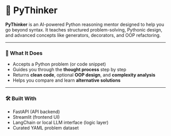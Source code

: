 # 🧠 PyThinker

**PyThinker** is an AI-powered Python reasoning mentor designed to help you go beyond syntax. It teaches structured problem-solving, Pythonic design, and advanced concepts like generators, decorators, and OOP refactoring.

---

### 🚀 What It Does

- Accepts a Python problem (or code snippet)
- Guides you through the **thought process** step by step
- Returns **clean code**, optional **OOP design**, and **complexity analysis**
- Helps you compare and learn **alternative solutions**

---

### 🛠️ Built With

- FastAPI (API backend)
- Streamlit (frontend UI)
- LangChain or local LLM interface (logic layer)
- Curated YAML problem dataset
